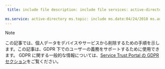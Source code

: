 ```yaml
---
 title: include file description: include file services: active-directory author: eross-msft
 
ms.service: active-directory ms.topic: include ms.date:04/24/2018 ms.author: lizross ms.custom: include file
---
```


>[!Note] 
> この記事では、個人データをデバイスやサービスから削除するための手順を示します。この記事は、GDPR 下でのユーザーの義務をサポートするために使用できます。 GDPR に関する一般的な情報については、[Service Trust Portal の GDPR セクション](https://servicetrust.microsoft.com/ViewPage/GDPRGetStarted)をご覧ください。